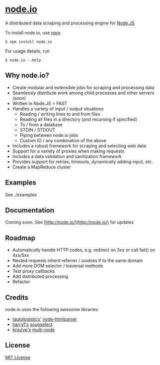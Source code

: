 # [node.io](http://node.io/)

A distributed data scraping and processing engine for [Node.JS](http://nodejs.org/)

To install node.io, use [npm](http://github.com/isaacs/npm):

    $ npm install node.io

For usage details, run

    $ node.io --help    
        
## Why node.io?

- Create modular and extensible jobs for scraping and processing data
- Seamlessly distribute work among child processes and other servers (soon)
- Written in Node.JS = FAST
- Handles a variety of input / output situations
    * Reading / writing lines to and from files
    * Reading all files in a directory (and recursing if specified)    
    * To / from a database
    * STDIN / STDOUT
    * Piping between node.io jobs
    * Custom IO / any combination of the above    
- Includes a robust framework for scraping and selecting web data
- Support for a variety of proxies when making requests
- Includes a data validation and sanitization framework
- Provides support for retries, timeouts, dynamically adding input, etc.
- Create a MapReduce cluster

## Examples

See ./examples

## Documentation

Coming soon. See [http://node.io/](http://node.io/) for updates

## Roadmap

- Automatically handle HTTP codes, e.g. redirect on 3xx or call fail() on 4xx/5xx
- Nested requests inherit referrer / cookies if to the same domain
- Add more DOM selector / traversal methods
- Test proxy callbacks
- Add distributed processing
- Refactor

## Credits

node.io uses the following awesome libraries:

- [tautologistics'](https://github.com/tautologistics) [node-htmlparser](https://github.com/tautologistics/node-htmlparser)
- [harryf's](https://github.com/harryf) [soupselect](https://github.com/harryf/node-soupselect)
- [kriszyp's](https://github.com/kriszyp) [multi-node](https://github.com/kriszyp/multi-node)

## License

[MIT License](https://github.com/chriso/node.io/raw/master/LICENSE)